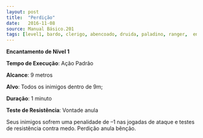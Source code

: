 ```yaml
---
layout: post
title:  "Perdição"
date:   2016-11-08
source: Manual Básico.201
tags: [level1, bardo, clerigo, abencoado, druida, paladino, ranger,  encantamento, padrao, metros, alvo, minuto, vontade, anula]
---
```


**Encantamento de Nível 1**

**Tempo de Execução**: Ação Padrão

**Alcance**: 9 metros

**Alvo**: Todos os inimigos dentro de 9m;

**Duração**: 1 minuto

**Teste de Resistência**: Vontade anula

Seus inimigos sofrem uma penalidade de –1 nas jogadas de ataque e testes de resistência contra medo.
Perdição anula bênção.

